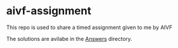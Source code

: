 # aivf-assignment

This repo is used to share a timed assignment given to me by AIVF

The solutions are avilabe in the [Answers](./Answers) directory.